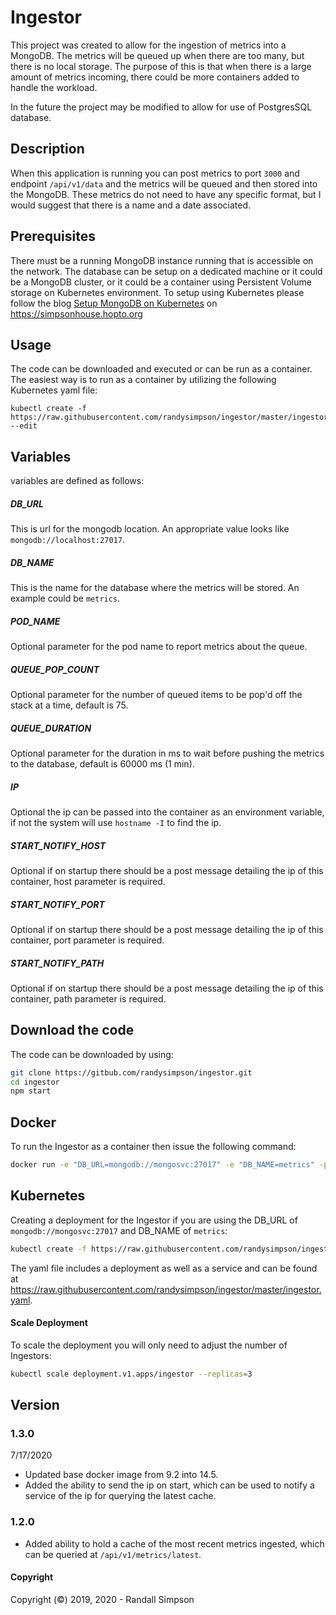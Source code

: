 # Ingestor

This project was created to allow for the ingestion of metrics into a MongoDB.  The metrics will be queued up when there are too many, but there is no local storage.  The purpose of this is that when there is a large amount of metrics incoming, there could be more containers added to handle the workload.

In the future the project may be modified to allow for use of PostgresSQL database.

## Description

When this application is running you can post metrics to port `3000` and endpoint `/api/v1/data` and the metrics will be queued and then stored into the MongoDB.  These metrics do not need to have any specific format, but I would suggest that there is a name and a date associated.

## Prerequisites

There must be a running MongoDB instance running that is accessible on the network.  The database can be setup on a dedicated machine or it could be a MongoDB cluster, or it could be a container using Persistent Volume storage on Kubernetes environment.  To setup using Kubernetes please follow the blog [Setup MongoDB on Kubernetes](https://simpsonhouse.hopto.org) on https://simpsonhouse.hopto.org

## Usage

The code can be downloaded and executed or can be run as a container.  The easiest way is to run as a container by utilizing the following Kubernetes yaml file:

```
kubectl create -f https://raw.githubusercontent.com/randysimpson/ingestor/master/ingestor.yaml --edit
```

## Variables

variables are defined as follows:

##### DB_URL

This is url for the mongodb location.  An appropriate value looks like `mongodb://localhost:27017`.

##### DB_NAME

This is the name for the database where the metrics will be stored.  An example could be `metrics`.

##### POD_NAME

Optional parameter for the pod name to report metrics about the queue.

##### QUEUE_POP_COUNT

Optional parameter for the number of queued items to be pop'd off the stack at a time, default is 75.

##### QUEUE_DURATION

Optional parameter for the duration in ms to wait before pushing the metrics to the database, default is 60000 ms (1 min).

##### IP

Optional the ip can be passed into the container as an environment variable, if not the system will use `hostname -I` to find the ip.

##### START_NOTIFY_HOST

Optional if on startup there should be a post message detailing the ip of this container, host parameter is required.

##### START_NOTIFY_PORT

Optional if on startup there should be a post message detailing the ip of this container, port parameter is required.

##### START_NOTIFY_PATH

Optional if on startup there should be a post message detailing the ip of this container, path parameter is required.

## Download the code

The code can be downloaded by using:

```sh
git clone https://gitbub.com/randysimpson/ingestor.git
cd ingestor
npm start
```

## Docker

To run the Ingestor as a container then issue the following command:

```sh
docker run -e "DB_URL=mongodb://mongosvc:27017" -e "DB_NAME=metrics" -p 3000:3000 -d randysimpson/ingestor:latest
```

## Kubernetes

Creating a deployment for the Ingestor if you are using the DB_URL of `mongodb://mongosvc:27017` and DB_NAME of `metrics`:

```sh
kubectl create -f https://raw.githubusercontent.com/randysimpson/ingestor/master/ingestor.yaml
```

The yaml file includes a deployment as well as a service and can be found at https://raw.githubusercontent.com/randysimpson/ingestor/master/ingestor.yaml.

#### Scale Deployment

To scale the deployment you will only need to adjust the number of Ingestors:

```sh
kubectl scale deployment.v1.apps/ingestor --replicas=3
```

## Version

### 1.3.0

7/17/2020

- Updated base docker image from 9.2 into 14.5.
- Added the ability to send the ip on start, which can be used to notify a service of the ip for querying the latest cache.

### 1.2.0

- Added ability to hold a cache of the most recent metrics ingested, which can be queried at `/api/v1/metrics/latest`.

#### Copyright

Copyright (©) 2019, 2020 - Randall Simpson
